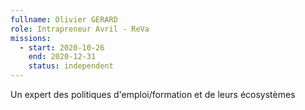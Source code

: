 ```yaml
---
fullname: Olivier GERARD
role: Intrapreneur Avril - ReVa
missions:
  - start: 2020-10-26
    end: 2020-12-31
    status: independent
---
```


Un expert des politiques d'emploi/formation  et de leurs écosystèmes
